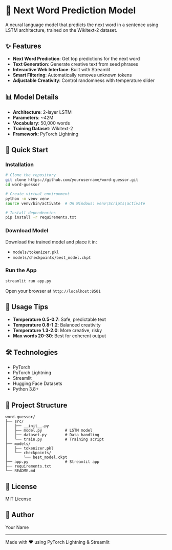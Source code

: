 # 🤖 Next Word Prediction Model

A neural language model that predicts the next word in a sentence using LSTM architecture, trained on the Wikitext-2 dataset.

## ✨ Features

- **Next Word Prediction**: Get top predictions for the next word
- **Text Generation**: Generate creative text from seed phrases
- **Interactive Web Interface**: Built with Streamlit
- **Smart Filtering**: Automatically removes unknown tokens
- **Adjustable Creativity**: Control randomness with temperature slider

## 📊 Model Details

- **Architecture**: 2-layer LSTM
- **Parameters**: ~42M
- **Vocabulary**: 50,000 words
- **Training Dataset**: Wikitext-2
- **Framework**: PyTorch Lightning

## 🚀 Quick Start

### Installation

```bash
# Clone the repository
git clone https://github.com/yourusername/word-guessor.git
cd word-guessor

# Create virtual environment
python -m venv venv
source venv/bin/activate  # On Windows: venv\Scripts\activate

# Install dependencies
pip install -r requirements.txt
```

### Download Model

Download the trained model and place it in:
- `models/tokenizer.pkl`
- `models/checkpoints/best_model.ckpt`

### Run the App

```bash
streamlit run app.py
```

Open your browser at `http://localhost:8501`

## 🎯 Usage Tips

- **Temperature 0.5-0.7**: Safe, predictable text
- **Temperature 0.8-1.2**: Balanced creativity
- **Temperature 1.3-2.0**: More creative, risky
- **Max words 20-30**: Best for coherent output

## 🛠️ Technologies

- PyTorch
- PyTorch Lightning
- Streamlit
- Hugging Face Datasets
- Python 3.8+

## 📁 Project Structure

```
word-guessor/
├── src/
│   ├── __init__.py
│   ├── model.py          # LSTM model
│   ├── dataset.py        # Data handling
│   └── train.py          # Training script
├── models/
│   ├── tokenizer.pkl
│   └── checkpoints/
│       └── best_model.ckpt
├── app.py                # Streamlit app
├── requirements.txt
└── README.md
```

## 📝 License

MIT License

## 👤 Author

Your Name

---

Made with ❤️ using PyTorch Lightning & Streamlit